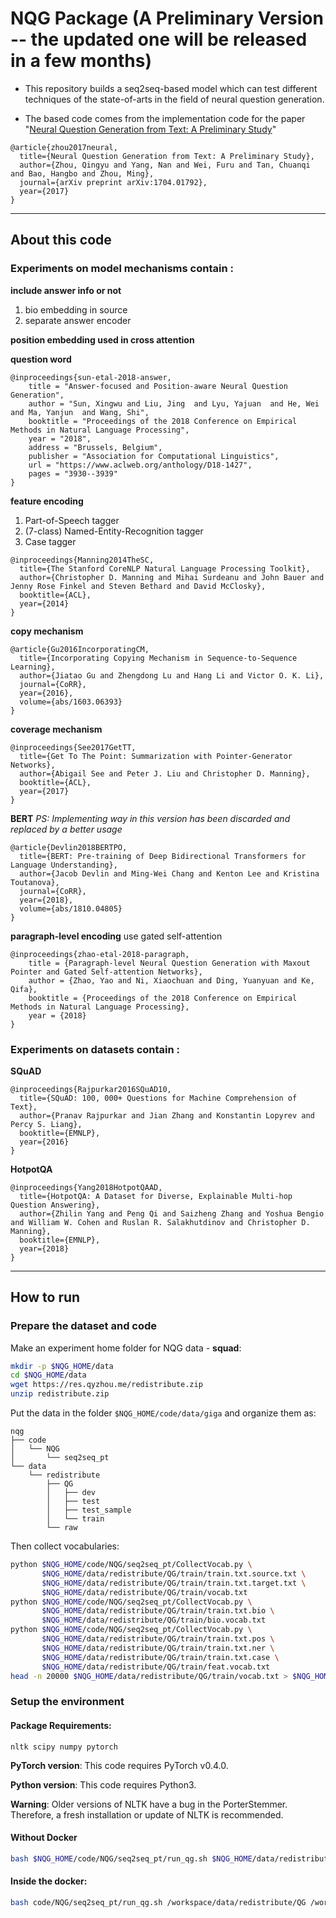 # NQG Package (A Preliminary Version -- the updated one will be released in a few months)

* This repository builds a seq2seq-based model which can test different techniques of the state-of-arts in the field of neural question generation.

* The based code comes from the implementation code for the paper "[Neural Question Generation from Text: A Preliminary Study](https://arxiv.org/abs/1704.01792)"

```
@article{zhou2017neural,
  title={Neural Question Generation from Text: A Preliminary Study},
  author={Zhou, Qingyu and Yang, Nan and Wei, Furu and Tan, Chuanqi and Bao, Hangbo and Zhou, Ming},
  journal={arXiv preprint arXiv:1704.01792},
  year={2017}
}
```

---

## About this code

### Experiments on model mechanisms contain :

**include answer info or not**
1. bio embedding in source
2. separate answer encoder

**position embedding used in cross attention**

**question word**
```
@inproceedings{sun-etal-2018-answer,
    title = "Answer-focused and Position-aware Neural Question Generation",
    author = "Sun, Xingwu and Liu, Jing  and Lyu, Yajuan  and He, Wei  and Ma, Yanjun  and Wang, Shi",
    booktitle = "Proceedings of the 2018 Conference on Empirical Methods in Natural Language Processing",
    year = "2018",
    address = "Brussels, Belgium",
    publisher = "Association for Computational Linguistics",
    url = "https://www.aclweb.org/anthology/D18-1427",
    pages = "3930--3939"
}
```
   
**feature encoding**
1. Part-of-Speech tagger
2. (7-class) Named-Entity-Recognition tagger
3. Case tagger
```
@inproceedings{Manning2014TheSC,
  title={The Stanford CoreNLP Natural Language Processing Toolkit},
  author={Christopher D. Manning and Mihai Surdeanu and John Bauer and Jenny Rose Finkel and Steven Bethard and David McClosky},
  booktitle={ACL},
  year={2014}
}
```

**copy mechanism**
```
@article{Gu2016IncorporatingCM,
  title={Incorporating Copying Mechanism in Sequence-to-Sequence Learning},
  author={Jiatao Gu and Zhengdong Lu and Hang Li and Victor O. K. Li},
  journal={CoRR},
  year={2016},
  volume={abs/1603.06393}
}
```

**coverage mechanism**
```
@inproceedings{See2017GetTT,
  title={Get To The Point: Summarization with Pointer-Generator Networks},
  author={Abigail See and Peter J. Liu and Christopher D. Manning},
  booktitle={ACL},
  year={2017}
}
```

**BERT**
_PS: Implementing way in this version has been discarded and replaced by a better usage_
```
@article{Devlin2018BERTPO,
  title={BERT: Pre-training of Deep Bidirectional Transformers for Language Understanding},
  author={Jacob Devlin and Ming-Wei Chang and Kenton Lee and Kristina Toutanova},
  journal={CoRR},
  year={2018},
  volume={abs/1810.04805}
}
```

**paragraph-level encoding**
  use gated self-attention
```
@inproceedings{zhao-etal-2018-paragraph,
    title = {Paragraph-level Neural Question Generation with Maxout Pointer and Gated Self-attention Networks},
    author = {Zhao, Yao and Ni, Xiaochuan and Ding, Yuanyuan and Ke, Qifa},
    booktitle = {Proceedings of the 2018 Conference on Empirical Methods in Natural Language Processing},
    year = {2018}
}
```

### Experiments on datasets contain :

**SQuAD**
```
@inproceedings{Rajpurkar2016SQuAD10,
  title={SQuAD: 100, 000+ Questions for Machine Comprehension of Text},
  author={Pranav Rajpurkar and Jian Zhang and Konstantin Lopyrev and Percy S. Liang},
  booktitle={EMNLP},
  year={2016}
}
```

**HotpotQA**
```
@inproceedings{Yang2018HotpotQAAD,
  title={HotpotQA: A Dataset for Diverse, Explainable Multi-hop Question Answering},
  author={Zhilin Yang and Peng Qi and Saizheng Zhang and Yoshua Bengio and William W. Cohen and Ruslan R. Salakhutdinov and Christopher D. Manning},
  booktitle={EMNLP},
  year={2018}
}
```

---

## How to run

### Prepare the dataset and code

Make an experiment home folder for NQG data - **squad**:
```bash
mkdir -p $NQG_HOME/data
cd $NQG_HOME/data
wget https://res.qyzhou.me/redistribute.zip
unzip redistribute.zip
```
Put the data in the folder `$NQG_HOME/code/data/giga` and organize them as:
```
nqg
├── code
│   └── NQG
│       └── seq2seq_pt
└── data
    └── redistribute
        ├── QG
        │   ├── dev
        │   ├── test
        │   ├── test_sample
        │   └── train
        └── raw
```
Then collect vocabularies:
```bash
python $NQG_HOME/code/NQG/seq2seq_pt/CollectVocab.py \
       $NQG_HOME/data/redistribute/QG/train/train.txt.source.txt \
       $NQG_HOME/data/redistribute/QG/train/train.txt.target.txt \
       $NQG_HOME/data/redistribute/QG/train/vocab.txt
python $NQG_HOME/code/NQG/seq2seq_pt/CollectVocab.py \
       $NQG_HOME/data/redistribute/QG/train/train.txt.bio \
       $NQG_HOME/data/redistribute/QG/train/bio.vocab.txt
python $NQG_HOME/code/NQG/seq2seq_pt/CollectVocab.py \
       $NQG_HOME/data/redistribute/QG/train/train.txt.pos \
       $NQG_HOME/data/redistribute/QG/train/train.txt.ner \
       $NQG_HOME/data/redistribute/QG/train/train.txt.case \
       $NQG_HOME/data/redistribute/QG/train/feat.vocab.txt
head -n 20000 $NQG_HOME/data/redistribute/QG/train/vocab.txt > $NQG_HOME/data/redistribute/QG/train/vocab.txt.20k
```

### Setup the environment
#### Package Requirements:
```
nltk scipy numpy pytorch
```
**PyTorch version**: This code requires PyTorch v0.4.0.

**Python version**: This code requires Python3.

**Warning**: Older versions of NLTK have a bug in the PorterStemmer. Therefore, a fresh installation or update of NLTK is recommended.

#### Without Docker
```bash
bash $NQG_HOME/code/NQG/seq2seq_pt/run_qg.sh $NQG_HOME/data/redistribute/QG $NQG_HOME/code/NQG/seq2seq_pt
```
#### Inside the docker:
```bash
bash code/NQG/seq2seq_pt/run_qg.sh /workspace/data/redistribute/QG /workspace/code/NQG/seq2seq_pt
```
